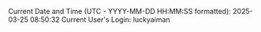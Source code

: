 Current Date and Time (UTC - YYYY-MM-DD HH:MM:SS formatted): 2025-03-25 08:50:32
Current User's Login: luckyaiman
